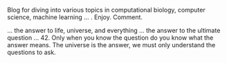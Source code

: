 Blog for diving into various topics in computational biology, computer science, machine learning ... . Enjoy. Comment. 

... the answer to life, universe, and everything ... the answer to the ultimate question ... 42. Only when you know the question do you know what the answer means. The universe is the answer, we must only understand the questions to ask. 
